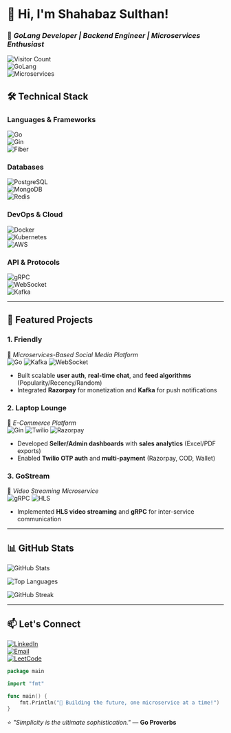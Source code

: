 # 👋 Hi, I'm Shahabaz Sulthan! 

### 🚀 *GoLang Developer | Backend Engineer | Microservices Enthusiast*  

![Visitor Count](https://komarev.com/ghpvc/?username=ShahabazSulthan&label=Profile+Views&color=blueviolet&style=flat-square)  
![GoLang](https://img.shields.io/badge/Go-Expert-00ADD8?style=flat-square&logo=go)  
![Microservices](https://img.shields.io/badge/Microservices-Architect-FF6F00?style=flat-square&logo=docker)  


## 🛠️ **Technical Stack**  

### **Languages & Frameworks**  
![Go](https://img.shields.io/badge/Go-00ADD8?style=for-the-badge&logo=go&logoColor=white)  
![Gin](https://img.shields.io/badge/Gin-009688?style=for-the-badge&logo=go&logoColor=white)  
![Fiber](https://img.shields.io/badge/Fiber-00ADD8?style=for-the-badge&logo=go&logoColor=white)  

### **Databases**  
![PostgreSQL](https://img.shields.io/badge/PostgreSQL-4169E1?style=for-the-badge&logo=postgresql&logoColor=white)  
![MongoDB](https://img.shields.io/badge/MongoDB-47A248?style=for-the-badge&logo=mongodb&logoColor=white)  
![Redis](https://img.shields.io/badge/Redis-DC382D?style=for-the-badge&logo=redis&logoColor=white)  

### **DevOps & Cloud**  
![Docker](https://img.shields.io/badge/Docker-2496ED?style=for-the-badge&logo=docker&logoColor=white)  
![Kubernetes](https://img.shields.io/badge/Kubernetes-326CE5?style=for-the-badge&logo=kubernetes&logoColor=white)  
![AWS](https://img.shields.io/badge/AWS-232F3E?style=for-the-badge&logo=amazon-aws&logoColor=white)  

### **API & Protocols**  
![gRPC](https://img.shields.io/badge/gRPC-4285F4?style=for-the-badge&logo=google&logoColor=white)  
![WebSocket](https://img.shields.io/badge/WebSocket-010101?style=for-the-badge&logo=websocket&logoColor=white)  
![Kafka](https://img.shields.io/badge/Kafka-231F20?style=for-the-badge&logo=apache-kafka&logoColor=white)  

---

## 🚀 **Featured Projects**  

### **1. Friendly**  
📌 *Microservices-Based Social Media Platform*  
![Go](https://img.shields.io/badge/Go-00ADD8?style=flat-square&logo=go) ![Kafka](https://img.shields.io/badge/Kafka-231F20?style=flat-square&logo=apache-kafka) ![WebSocket](https://img.shields.io/badge/WebSocket-010101?style=flat-square&logo=websocket)  
- Built scalable **user auth**, **real-time chat**, and **feed algorithms** (Popularity/Recency/Random)  
- Integrated **Razorpay** for monetization and **Kafka** for push notifications  

### **2. Laptop Lounge**  
📌 *E-Commerce Platform*  
![Gin](https://img.shields.io/badge/Gin-009688?style=flat-square&logo=go) ![Twilio](https://img.shields.io/badge/Twilio-F22F46?style=flat-square&logo=twilio) ![Razorpay](https://img.shields.io/badge/Razorpay-00ADD8?style=flat-square)  
- Developed **Seller/Admin dashboards** with **sales analytics** (Excel/PDF exports)  
- Enabled **Twilio OTP auth** and **multi-payment** (Razorpay, COD, Wallet)  

### **3. GoStream**  
📌 *Video Streaming Microservice*  
![gRPC](https://img.shields.io/badge/gRPC-4285F4?style=flat-square&logo=google) ![HLS](https://img.shields.io/badge/HLS-FF6F00?style=flat-square)  
- Implemented **HLS video streaming** and **gRPC** for inter-service communication  

---

## 📊 **GitHub Stats**  

![GitHub Stats](https://github-readme-stats.vercel.app/api?username=ShahabazSulthan&show_icons=true&theme=radical&hide_border=true)  

![Top Languages](https://github-readme-stats.vercel.app/api/top-langs/?username=ShahabazSulthan&layout=compact&theme=radical&hide_border=true)  

![GitHub Streak](https://github-readme-streak-stats.herokuapp.com/?user=ShahabazSulthan&theme=radical&hide_border=true)  

---

## 📫 **Let's Connect**  

[![LinkedIn](https://img.shields.io/badge/LinkedIn-0A66C2?style=for-the-badge&logo=linkedin&logoColor=white)](https://www.linkedin.com/in/shahabaz-sulthan-a256252b3/)  
[![Email](https://img.shields.io/badge/Email-EA4335?style=for-the-badge&logo=gmail&logoColor=white)](mailto:shahabazsulthan4@gmail.com)  
[![LeetCode](https://img.shields.io/badge/LeetCode-FFA116?style=for-the-badge&logo=leetcode&logoColor=white)](https://leetcode.com/ShahabazSulthan/)  

```go
package main

import "fmt"

func main() {
    fmt.Println("🚀 Building the future, one microservice at a time!") 
}
```

⭐ *"Simplicity is the ultimate sophistication."* — **Go Proverbs**
```

